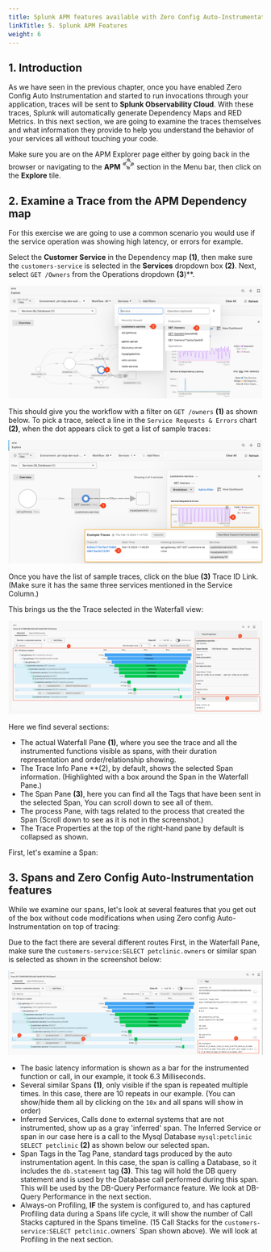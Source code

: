 ```yaml
---
title: Splunk APM features available with Zero Config Auto-Instrumentation
linkTitle: 5. Splunk APM Features
weight: 6
---
```


## 1. Introduction

As we have seen in the previous chapter, once you have enabled Zero Config Auto Instrumentation and started to run invocations through your application, traces will be sent to **Splunk Observability Cloud**.
With these traces, Splunk will automatically generate Dependency Maps and RED Metrics. In this next section, we are going to examine the traces themselves and what information they provide to help you understand the behavior of your services all without touching your code.

Make sure you are on the APM Explorer page either by going back in the browser or navigating to the **APM** ![APM](../images/apm-icon.png?classes=inline&height=25px) section in the Menu bar, then click on the **Explore** tile.

## 2. Examine a Trace from the APM Dependency map

For this exercise we are going to use a common scenario you would use if the service operation was showing high latency, or errors for example.

Select the **Customer Service** in the Dependency map **(1)**, then make sure the `customers-service` is selected in the **Services** dropdown box **(2)**. Next, select `GET /Owners` from the Operations dropdown **(3**)**.

![select a trace](../images/select-workflow.png)

This should give you the workflow with a filter on `GET /owners` **(1)** as shown below. To pick a trace, select a line in the `Service Requests & Errors` chart **(2)**, when the dot appears click to get a list of sample traces:

![workflow-trace-pick](../images/selecting-a-trace.png)

Once you have the list of sample traces, click on the blue **(3)** Trace ID Link. (Make sure it has the same three services mentioned in the Service Column.)

This brings us the the Trace selected in the Waterfall view:

![waterfall](../images/waterfall-view.png)

Here we find several sections:  

* The actual Waterfall Pane **(1)**, where you see the trace and all the instrumented functions visible as spans, with their duration representation and order/relationship showing.
* The Trace Info Pane  **(2),  by default, shows the selected Span information. (Highlighted with a box around the Span in the Waterfall Pane.)
* The Span Pane **(3)**,   here you can find all the Tags that have been sent in the selected Span, You can scroll down to see all of them.
* The process Pane, with tags related to the process that created the Span (Scroll down to see as it is not in the screenshot.)
* The Trace Properties at the top of the right-hand pane by default is collapsed as shown.

First, let's examine a Span:

## 3. Spans and Zero Config Auto-Instrumentation features

While we examine our spans, let's look at several features that you get out of the box without code modifications when using Zero config Auto-Instrumentation on top of tracing:

Due to the fact there are several different routes
First, in the Waterfall Pane, make sure the `customers-service:SELECT petclinic.owners`  or similar span is selected as shown in the screenshot below:

![DB-query](../images/db-query.png)

* The basic latency information is shown as a bar for the instrumented function or call, in our example, it took 6.3 Milliseconds.
* Several similar Spans **(1)**, only visible if the span is repeated multiple times. In this case, there are 10 repeats in our example. (You can show/hide them all by clicking on the `10x` and all spans will show in order)
* Inferred Services, Calls done to external systems that are not instrumented, show up as a gray 'inferred' span. The Inferred Service or span in our case here is a call to the Mysql Database `mysql:petclinic SELECT petclinic` **(2)** as shown below our selected span.
* Span Tags in the Tag Pane, standard tags produced by the auto instrumentation agent. In this case, the span is calling a Database, so it includes the `db.statement` tag **(3)**. This tag will hold the DB query statement and is used by the Database call performed during this span. This will be used by the DB-Query Performance feature. We look at DB-Query Performance in the next section.
* Always-on Profiling, **IF** the system is configured to, and has captured Profiling data during a Spans life cycle, it will show the number of Call Stacks captured in the Spans timeline. (15 Call Stacks for the  `customers-service:SELECT petclinic.`owners` Span shown above). We will look at Profiling in the next section.

<!--
## 3. Review Profiling Data Collection

You can now visit the Splunk APM UI and examine the application components, traces, profiling, DB Query performance and metrics. From the left-hand menu **APM** → **Explore**, click the environment dropdown and select your environment e.g. `<INSTANCE>-petclinic` (where`<INSTANCE>` is replaced with the value you noted down earlier).

![APM Environment](../images/apm-environment.png)

Once your validation is complete you can stop the application by pressing `Ctrl-c`.

## 4. Adding Resource Attributes to Spans

Resource attributes can be added to every reported span. For example `version=0.314`. A comma-separated list of resource attributes can also be defined e.g. `key1=val1,key2=val2`.

Let's launch the PetClinic again using new resource attributes. Note, that adding resource attributes to the run command will override what was defined when we installed the collector. Let's add two new resource attributes `deployment.environment=$INSTANCE-petclinic-env,version=0.314`:

```bash
java \
-Dserver.port=8083 \
-Dotel.service.name=$INSTANCE-petclinic-service \
-Dotel.resource.attributes=deployment.environment=$INSTANCE-petclinic-env,version=0.314 \
-jar target/spring-petclinic-*.jar --spring.profiles.active=mysql
```

Back in the Splunk APM UI we can drill down on a recent trace and see the new `version` attribute in a span.

-->